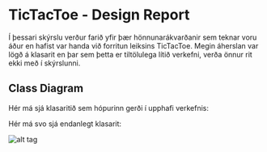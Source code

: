 # TicTacToe - Design Report

Í þessari skýrslu verður farið yfir þær hönnunarákvarðanir sem teknar voru áður en hafist var handa við forritun leiksins TicTacToe. Megin áherslan var lögð á klasarit en þar sem þetta er tiltölulega lítið verkefni, verða önnur rit ekki með í skýrslunni.

## Class Diagram

Hér má sjá klasaritið sem hópurinn gerði í upphafi verkefnis:



Hér má svo sjá endanlegt klasarit:

![alt tag](https://raw.github.com/NerdirMedSkapgerdir/TicTacToe/master/documents/klasarit.jpg)
